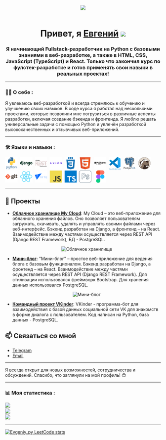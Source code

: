 
<div id="header" align="center">
  <img src="https://media.giphy.com/media/v1.Y2lkPTc5MGI3NjExZjlhZDQyMGU5YjY2MjU1MTVmYjM3OTRjMzI2MDRkNWU3NjcyZGFmOSZjdD1n/qgQUggAC3Pfv687qPC/giphy.gif" width="300"/>
</div>

<div id="badges" align="center">
  <img src="https://komarev.com/ghpvc/?username=AntistesEM&style=flat-square&color=blue" alt=""/>
</div>

<h1 align="center">Привет, я <a href="#" target="_blank">Евгений</a>
<img src="https://github.com/blackcater/blackcater/raw/main/images/Hi.gif" height="32"/></h1>
<h3 align="center">Я начинающий Fullstack-разработчик на Python с базовыми знаниями в веб-разработке, а также в HTML, CSS, JavaScript (TypeScript) и React. Только что закончил курс по фулстек-разработке и готов применять свои навыки в реальных проектах!</h3>

---

### :man_technologist: О себе :
Я увлекаюсь веб-разработкой и всегда стремлюсь к обучению и улучшению своих навыков. В ходе курса я работал над несколькими проектами, которые позволили мне погрузиться в различные аспекты разработки, включая создание бэкенда и фронтенда. Я люблю решать универсальные задачи с помощью Python и увлечён разработкой высококачественных и отзывчивых веб-приложений.

---

### :hammer_and_wrench: Языки и навыки :
<div>
  <img src="https://github.com/devicons/devicon/blob/master/icons/python/python-original-wordmark.svg"  title="Python" alt="Python" width="40" height="40"/>&nbsp;
  <img src="https://github.com/devicons/devicon/blob/master/icons/django/django-plain-wordmark.svg"  title="Django" alt="Django" width="40" height="40"/>&nbsp;
  <img src="https://github.com/devicons/devicon/blob/master/icons/djangorest/djangorest-original.svg"  title="DjangoRestFramework" alt="DjangoRestFramework" width="40" height="40"/>&nbsp;
  <img src="https://github.com/devicons/devicon/blob/master/icons/axios/axios-plain-wordmark.svg"  title="Axios" alt="Axios" width="40" height="40"/>&nbsp;
  <img src="https://github.com/devicons/devicon/blob/master/icons/css3/css3-plain-wordmark.svg"  title="CSS3" alt="CSS" width="40" height="40"/>&nbsp;
  <img src="https://github.com/devicons/devicon/blob/master/icons/html5/html5-original.svg" title="HTML5" alt="HTML" width="40" height="40"/>&nbsp;  
  <img src="https://github.com/devicons/devicon/blob/master/icons/pycharm/pycharm-original-wordmark.svg" title="PyCharm" alt="PyCharm" width="40" height="40"/>&nbsp;   
  <img src="https://github.com/devicons/devicon/blob/master/icons/vscode/vscode-original-wordmark.svg" title="VisualStudioCode" alt="VisualStudioCode" width="40" height="40"/>&nbsp; 
  <img src="https://github.com/devicons/devicon/blob/master/icons/postgresql/postgresql-original-wordmark.svg" title="PostgreSQL" alt="PostgreSQL" width="40" height="40"/>&nbsp;   
  <img src="https://github.com/devicons/devicon/blob/master/icons/dbeaver/dbeaver-original.svg" title="DBeaver" alt="DBeaver" width="40" height="40"/>&nbsp;  
  <img src="https://github.com/devicons/devicon/blob/master/icons/git/git-original-wordmark.svg" title="Git" **alt="Git" width="40" height="40"/>&nbsp;    
  <img src="https://github.com/devicons/devicon/blob/master/icons/react/react-original.svg" title="React" alt="React" width="40" height="40"/>&nbsp;    
  <img src="https://github.com/devicons/devicon/blob/master/icons/vite/vite-original-wordmark.svg" title="Vite" alt="Vite" width="40" height="40"/>&nbsp;    
  <img src="https://github.com/devicons/devicon/blob/master/icons/javascript/javascript-original.svg" title="JavaScript" alt="JavaScript" width="40" height="40"/>&nbsp;    
  <img src="https://github.com/devicons/devicon/blob/master/icons/typescript/typescript-original.svg" title="TypeScript" alt="TypeScript" width="40" height="40"/>&nbsp;  
  <img src="https://github.com/devicons/devicon/blob/master/icons/photoshop/photoshop-line.svg" title="Photoshop" alt="Photoshop" width="40" height="40"/>&nbsp;  
  <img src="https://github.com/devicons/devicon/blob/master/icons/figma/figma-original.svg" title="Figma" alt="Figma" width="40" height="40"/>
</div>

---

## 📁 Проекты

- [**Облачное хранилище My Cloud**](https://github.com/AntistesEM/My_Cloud_diplom): My Cloud – это веб-приложение для облачного хранения файлов. Оно позволяет пользователям загружать, скачивать, удалять и управлять своими файлами через веб-интерфейс. Бэкенд разработан на Django, а фронтенд – на React. Взаимодействие между частями осуществляется через REST API (Django REST Framework), БД - PostgreSQL.
    <p align="center">
      <img src="https://github.com/AntistesEM/My_Cloud_diplom/blob/main/assets/mycloud.gif" alt="Облачное хранилище" width="300">
    </p>
- [**Мини-блог**](https://github.com/AntistesEM/Mini_blog): "Мини-блог" – простое веб-приложение для ведения блога с базовым функционалом. Бэкенд разработан на Django, а фронтенд – на React. Взаимодействие между частями осуществляется через REST API (Django REST Framework). Для стилизации использовался фреймворк Bootstrap. Для хранения данных использовался PostgreSQL.
    <p align="center">
      <img src="https://github.com/AntistesEM/Mini_blog/blob/main/assets/miniblog.gif" alt="Мини-блог" width="300">
    </p>
- [**Командный проект VKinder**](https://github.com/AntistesEM/VKinder_team_coursework): VKinder - программа-бот для взаимодействия с базой данных социальной сети VK для знакомств в форме диалога с пользователем. Код написан на Python, база данных - PostgreSQL.

## 📫 Связаться со мной

- [Telegram](https://t.me/Evgeniy_VM)
- [Email](mailto:mev.86@list.ru)

---

Я всегда открыт для новых возможностей, сотрудничества и обсуждений. Спасибо, что заглянули на мой профиль! 😊

---

### 📊 Моя статистика :

![](https://github-readme-stats.vercel.app/api?username=AntistesEM&theme=buefy&hide_border=false&include_all_commits=false&count_private=false)<br/>
![](https://github-readme-streak-stats.herokuapp.com/?user=AntistesEM&theme=buefy&hide_border=false)<br/>
![](https://github-readme-stats.vercel.app/api/top-langs/?username=AntistesEM&theme=buefy&hide_border=false&include_all_commits=false&count_private=false&layout=compact)

---

[![Evgeniy_py LeetCode stats](https://leetcode-stats-six.vercel.app/api?username=Evgeniy_py)](https://github.com/KnlnKS/leetcode-stats)
